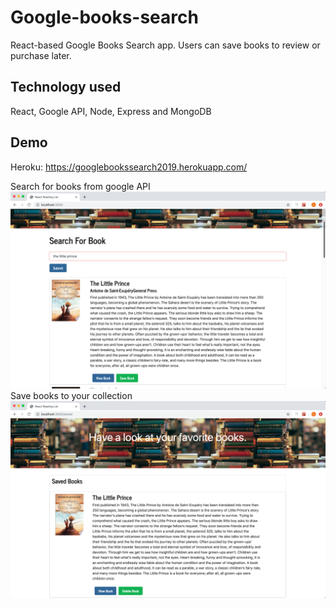 # Google-books-search
React-based Google Books Search app. Users can save books to review or purchase later.

## Technology used
React, Google API, Node, Express and MongoDB 

## Demo
Heroku: https://googlebookssearch2019.herokuapp.com/

Search for books from google API
![Screenshot](./img/img1.png)
Save books to your collection 
![Screenshot](./img/img2.png)

